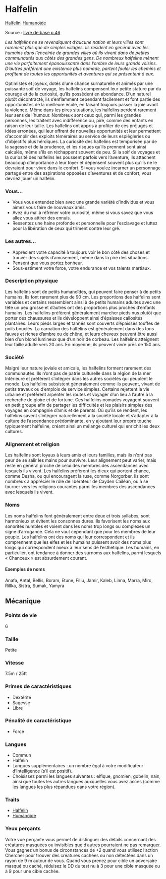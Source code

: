 # Halfelin

<a class="pf2etrait" href="/#/traits/halfelin">Halfelin</a>&#8239; <a class="pf2etrait" href="/#/traits/humanoide">Humanoïde</a>

Source : [livre de base p.46](https://black-book-editions.fr/produit.php?id=7870)

*Les halfelins ne se revendiquent d’aucune nation et leurs villes sont rarement plus que de simples villages. Ils résident en général avec les humains dans l’enceinte de grandes villes où ils vivent dans de petites communautés aux côtés des grandes gens. De nombreux halfelins mènent une vie parfaitement épanouissante dans l’ombre de leurs grands voisins. D’autres préfèrent une existence plus nomade, partent fouler les chemins et profitent de toutes les opportunités et aventures qui se présentent à eux.*

Optimistes et joyeux, dotés d’une chance surnaturelle et animés par une puissante soif de voyage, les halfelins compensent leur petite stature par du courage et de la curiosité, qu’ils possèdent en abondance. D’un naturel plutôt décontracté, ils s’enflamment cependant facilement et font partie des opportunistes de la meilleure école, en faisant toujours passer la joie avant la violence. Même dans les pires situations, les halfelins perdent rarement leur sens de l’humour.
Nombreux sont ceux qui, parmi les grandes personnes, les traitent avec indifférence ou, pire, comme des enfants en raison de leur taille. Les halfelins ont appris à profiter de ces préjugés et idées erronées, qui leur offrent de nouvelles opportunités et leur permettent d’accomplir des exploits téméraires au service de leurs espiègleries ou d’objectifs plus héroïques. La curiosité des halfelins est temporisée par de la sagesse et de la prudence, et les risques qu’ils prennent sont ainsi calculés, même s’ils en réchappent souvent de peu.
Si la soif de voyages et la curiosité des halfelins les poussent parfois vers l’aventure, ils attachent beaucoup d’importance à leur foyer et dépensent souvent plus qu’ils ne le devraient pour vivre dans le confort.
Si vous voulez incarner un personnage partagé entre des aspirations opposées d’aventures et de confort, vous devriez jouer un halfelin.

### Vous...

* Vous vous entendez bien avec une grande variété d’individus et vous aimez vous faire de nouveaux amis.
* Avez du mal à réfréner votre curiosité, même si vous savez que vous allez vous attirer des ennuis.
* Ressentez une haine profonde et personnelle pour l’esclavage et luttez pour la libération de ceux qui triment contre leur gré.

### Les autres...

* Apprécient votre capacité à toujours voir le bon côté des choses et trouver des sujets d’amusement, même dans la pire des situations.
* Pensent que vous portez bonheur.
* Sous-estiment votre force, votre endurance et vos talents martiaux.

### Description physique

Les halfelins sont de petits humanoïdes, qui peuvent faire penser à de petits humains. Ils font rarement plus de 90 cm.
Les proportions des halfelins sont variables et certains ressemblent ainsi à de petits humains adultes avec une tête un peu grosse et d’autres ont des proportions plus proches d’enfants humains.
Les halfelins préfèrent généralement marcher pieds nus plutôt que porter des chaussures et ils développent ainsi d’épaisses callosités plantaires. Leurs pieds larges et tannés sont couverts d’épaisses touffes de poils bouclés. La carnation des halfelins est généralement dans des tons fauves et riches d’ambre ou de chêne, et leurs cheveux peuvent être aussi bien d’un blond lumineux que d’un noir de corbeau.
Les halfelins atteignent leur taille adulte vers 20 ans. En moyenne, ils peuvent vivre près de 150 ans.

### Société

Malgré leur nature joviale et amicale, les halfelins forment rarement des communautés.
Ils n’ont pas de patrie culturelle dans la région de la mer Intérieure et préfèrent s’intégrer dans les autres sociétés qui peuplent le monde. Les halfelins subsistent généralement comme ils peuvent, vivant de petits travaux ou d’emplois de service simples. Certains rejettent la vie urbaine et préfèrent arpenter les routes et voyager d’un lieu à l’autre à la recherche de gloire et de fortune. Ces halfelins nomades voyagent souvent en petit groupe afin de partager les difficultés et les plaisirs simples des voyages en compagnie d’amis et de parents.
Où qu’ils se rendent, les halfelins savent s’intégrer naturellement à la société locale et s’adapter à la culture de l’ascendance prédominante, en y ajoutant leur propre touche typiquement halfeline, créant ainsi un mélange culturel qui enrichit les deux cultures.

### Alignement et religion

Les halfelins sont loyaux à leurs amis et leurs familles, mais ils n’ont pas peur de se salir les mains pour survivre. Leur alignement peut varier, mais reste en général proche de celui des membres des ascendances avec lesquels ils vivent. Les halfelins préfèrent les dieux qui portent chance, comme Desna, ou qui encouragent la ruse, comme Norgorber.
Ils sont nombreux à apprécier le rôle de libérateur de Cayden Cailéan, ou à se tourner vers les religions courantes parmi les membres des ascendances avec lesquels ils vivent.
 
### Noms

Les noms halfelins font généralement entre deux et trois syllabes, sont harmonieux et évitent les consonnes dures. Ils favorisent les noms aux sonorités humbles et voient dans les noms trop longs ou complexes un signe d’arrogance. Cela ne vaut cependant que pour les membres de leur peuple. Les halfelins ont des noms qui leur correspondent et ils comprennent que les elfes et les humains puissent avoir des noms plus longs qui correspondent mieux à leur sens de l’esthétique. Les humains, en particulier, ont tendance à donner des surnoms aux halfelins, parmi lesquels « Chanceux » est absurdement courant.

#### Exemples de noms
Anafa, Antal, Bellis, Boram, Etune, Filiu, Jamir, Kaleb, Linna, Marra, Miro, Rillka, Sistra, Sumak, Yamyra 

## Mécanique

### Points de vie

6

### Taille

Petite

### Vitesse

7.5m / 25ft

### Primes de caractéristiques

* Dextérité
* Sagesse
* Libre

### Pénalité de caractéristique

* Force

### Langues

* Commun
* Halfelin
* Langues supplémentaires : un nombre égal à votre modificateur d’Intelligence (s’il est positif).
* Choisissez parmi les langues suivantes : elfique, gnomien, gobelin, nain, ainsi que toutes les autres langues auxquelles vous avez accès (comme les langues les plus répandues dans votre région).

### Traits

* <a href="/#/traits/halfelin">Halfelin</a>
* <a href="/#/traits/humanoide">Humanoïde</a>

### Yeux perçants

Votre vue perçante vous permet de distinguer des détails concernant des créatures masquées ou invisibles que d’autres pourraient ne pas remarquer. Vous gagnez un bonus de circonstances de +2 quand vous utilisez l’action Chercher pour trouver des créatures cachées ou non détectées dans un rayon de 9 m autour de vous. Quand vous prenez pour cible un adversaire masqué ou caché, réduisez le DD du test nu à 3 pour une cible masquée ou à 9 pour une cible cachée.

